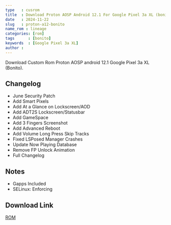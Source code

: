 ```yaml
---
type   : cusrom
title  : Download Proton AOSP Android 12.1 For Google Pixel 3a XL (bonito)
date   : 2024-11-22
slug   : proton-a12-bonito
name_rom : lineage
categories: [rom]
tags      : [bonito]
keywords  : [Google Pixel 3a XL]
author :
---
```


Download Custom Rom Proton AOSP android 12.1 Google Pixel 3a XL (Bonito).

## Changelog
- June Security Patch
- Add Smart Pixels
- Add At a Glance on Lockscreen/AOD
- Add ADT2S Lockscreen/Statusbar
- Add GameSpace
- Add 3 Fingers Screenshot
- Add Advanced Reboot
- Add Volume Long Press Skip Tracks
- Fixed LSPosed Manager Crashes
- Update Now Playing Database
- Remove FP Unlock Animation
- Full Changelog

## Notes
- Gapps Included
- SELinux: Enforcing

## Download Link
[ROM](https://sourceforge.net/projects/wahooo/files/ProtonAOSP/bonito/ProtonAOSP-12.4.0-NS-bonito-20220618-2211-gapps.zip/download)
